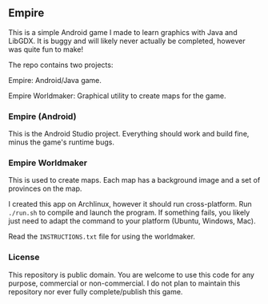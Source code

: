 ## Empire

This is a simple Android game I made to learn graphics with Java and LibGDX. It is buggy and will likely never actually be completed, however was quite fun to make!

The repo contains two projects:

Empire: Android/Java game.

Empire Worldmaker: Graphical utility to create maps for the game.

### Empire (Android)

This is the Android Studio project. Everything should work and build fine, minus the game's runtime bugs.

### Empire Worldmaker

This is used to create maps. Each map has a background image and a set of provinces on the map.

I created this app on Archlinux, however it should run cross-platform. Run `./run.sh` to compile and launch the program. If something fails, you likely just need to adapt the command to your platform (Ubuntu, Windows, Mac).

Read the `INSTRUCTIONS.txt` file for using the worldmaker.

### License

This repository is public domain. You are welcome to use this code for any purpose, commercial or non-commercial. I do not plan to maintain this repository nor ever fully complete/publish this game.


